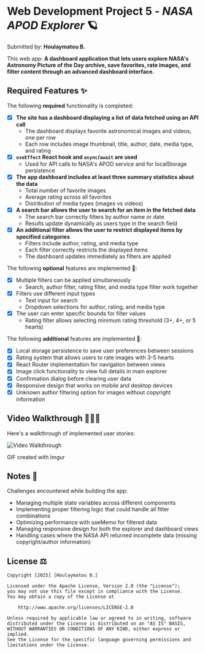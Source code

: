 # Web Development Project 5 - _NASA APOD Explorer_ 🪐

Submitted by: **Houlaymatou B.**

This web app: **A dashboard application that lets users explore NASA's Astronomy Picture of the Day archive, save favorites, rate images, and filter content through an advanced dashboard interface.**

## Required Features ✨

The following **required** functionality is completed:

- [x] **The site has a dashboard displaying a list of data fetched using an API call**
  - The dashboard displays favorite astronomical images and videos, one per row
  - Each row includes image thumbnail, title, author, date, media type, and rating
- [x] **`useEffect` React hook and `async`/`await` are used**
  - Used for API calls to NASA's APOD service and for localStorage persistence
- [x] **The app dashboard includes at least three summary statistics about the data**
  - Total number of favorite images
  - Average rating across all favorites
  - Distribution of media types (images vs videos)
- [x] **A search bar allows the user to search for an item in the fetched data**
  - The search bar correctly filters by author name or date
  - Results update dynamically as users type in the search field
- [x] **An additional filter allows the user to restrict displayed items by specified categories**
  - Filters include author, rating, and media type
  - Each filter correctly restricts the displayed items
  - The dashboard updates immediately as filters are applied

The following **optional** features are implemented 🚀:

- [x] Multiple filters can be applied simultaneously
  - Search, author filter, rating filter, and media type filter work together
- [x] Filters use different input types
  - Text input for search
  - Dropdown selections for author, rating, and media type
- [x] The user can enter specific bounds for filter values
  - Rating filter allows selecting minimum rating threshold (3+, 4+, or 5 hearts)

The following **additional** features are implemented 🎉:

- [x] Local storage persistence to save user preferences between sessions
- [x] Rating system that allows users to rate images with 3-5 hearts
- [x] React Router implementation for navigation between views
- [x] Image click functionality to view full details in main explorer
- [x] Confirmation dialog before clearing user data
- [x] Responsive design that works on mobile and desktop devices
- [x] Unknown author filtering option for images without copyright information

## Video Walkthrough 👩🏽‍💻

Here's a walkthrough of implemented user stories:

<img src='https://imgur.com/CLiwBng' title='Video Walkthrough' width='' alt='Video Walkthrough' />

<!-- Replace this with whatever GIF tool you used! -->

GIF created with Imgur

## Notes 📝

Challenges encountered while building the app:

- Managing multiple state variables across different components
- Implementing proper filtering logic that could handle all filter combinations
- Optimizing performance with useMemo for filtered data
- Managing responsive design for both the explorer and dashboard views
- Handling cases where the NASA API returned incomplete data (missing copyright/author information)

## License ⚖️

    Copyright [2025] [Houlaymatou B.]

    Licensed under the Apache License, Version 2.0 (the "License");
    you may not use this file except in compliance with the License.
    You may obtain a copy of the License at

        http://www.apache.org/licenses/LICENSE-2.0

    Unless required by applicable law or agreed to in writing, software
    distributed under the License is distributed on an "AS IS" BASIS,
    WITHOUT WARRANTIES OR CONDITIONS OF ANY KIND, either express or implied.
    See the License for the specific language governing permissions and
    limitations under the License.
